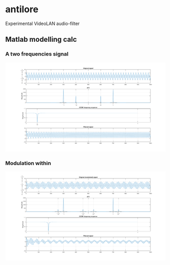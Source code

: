 # antilore
Experimental VideoLAN audio-filter


## Matlab modelling calc

### A two frequencies signal
![Filter in Matlab](https://github.com/erithion/antilore/raw/master/doc/matlab_cut_filter.png  "Filter in Matlab")

### Modulation within
![Filter in Matlab](https://github.com/erithion/antilore/raw/master/doc/matlab_cut_filter_modulated.png  "Filter in Matlab")
